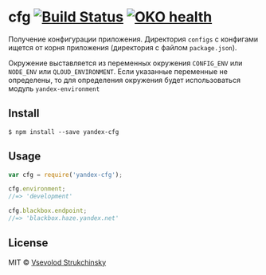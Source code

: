 # cfg [![Build Status](https://drone.yandex-team.ru/api/badges/toolbox/cfg/status.svg)](https://drone.yandex-team.ru/toolbox/cfg) [![OKO health](https://oko.yandex-team.ru/badges/repo.svg?repoName=frontend/packages/yandex-cfg&vcs=arc)](https://oko.yandex-team.ru/repo/toolbox/cfg)

Получение конфигурации приложения. Директория `configs` с конфигами ищется от корня приложения (директория с файлом `package.json`).

Окружение выставляется из переменных окружения `CONFIG_ENV` или `NODE_ENV` или `QLOUD_ENVIRONMENT`. Если указанные переменные не определены, то для определения окружения будет использоваться модуль `yandex-environment`

## Install

```
$ npm install --save yandex-cfg
```

## Usage

```js
var cfg = require('yandex-cfg');

cfg.environment;
//=> 'development'

cfg.blackbox.endpoint;
//=> 'blackbox.haze.yandex.net'
```

## License

MIT © [Vsevolod Strukchinsky](http://github.yandex-team.ru/floatdrop)

